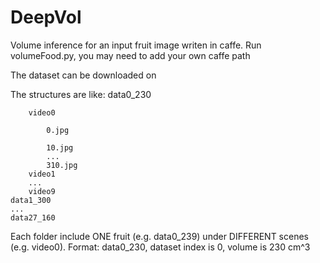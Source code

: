 # DeepVol

Volume inference for an input fruit image writen in caffe.
Run volumeFood.py, you may need to add your own caffe path





The dataset can be downloaded on 

The structures are like:
    data0_230

        video0
        
            0.jpg
            
            10.jpg
            ...
            310.jpg
        video1
        ...
        video9
    data1_300
    ...
    data27_160

Each folder include ONE fruit (e.g. data0_239) under DIFFERENT scenes (e.g. video0).
Format: data0_230, dataset index is 0, volume is 230 cm^3

